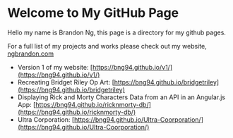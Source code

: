 # Welcome to My GitHub Page

Hello my name is Brandon Ng, this page is a directory for my github pages. 

For a full list of my projects and works please check out my website, [ngbrandon.com](https://www.ngbrandon.com)

- Version 1 of my website: [https://bng94.github.io/v1/](https://bng94.github.io/v1/)
- Recreating Bridget Riley Op Art: [https://bng94.github.io/bridgetriley](https://bng94.github.io/bridgetriley)
- Displaying Rick and Morty Characters Data from an API in an Angular.js App: [https://bng94.github.io/ricknmorty-db/](https://bng94.github.io/ricknmorty-db/)
- Ultra Corporation: [https://bng94.github.io/Ultra-Coorporation/](https://bng94.github.io/Ultra-Coorporation/)
